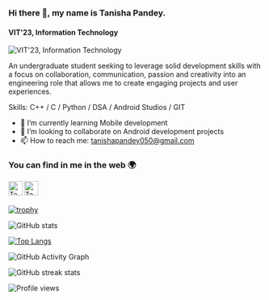 ### Hi there 👋, my name is Tanisha Pandey.
#### VIT'23, Information Technology
![VIT'23, Information Technology](https://media.giphy.com/media/L1R1tvI9svkIWwpVYr/giphy.gif)

An undergraduate student seeking to leverage solid development skills with a focus on collaboration, communication, passion and creativity into an engineering role that allows me to create engaging projects and user experiences.

Skills: C++ / C / Python / DSA / Android Studios / GIT

- 🌱 I’m currently learning Mobile development 
- 👯 I’m looking to collaborate on Android development projects 
- 📫 How to reach me: tanishapandey050@gmail.com 


### You can find in me in the web 🌍

<a href="https://www.linkedin.com/in/tanisha-pandey/">
  <img align="left" alt="Tanisha's LinkdeIn" width="28px" src="https://cdn.jsdelivr.net/npm/simple-icons@v3/icons/linkedin.svg" />
</a> 
<a href="https://twitter.com/TanishaPandey19">
  <img align="left" alt="Tanisha's Twitter" width="28px" src="https://cdn.jsdelivr.net/npm/simple-icons@v3/icons/twitter.svg" />
</a><br><br>



[![trophy](https://github-profile-trophy.vercel.app/?username=tanishaPandey-2019)](https://github.com/ryo-ma/github-profile-trophy)

![GitHub stats](https://github-readme-stats.vercel.app/api?username=tanishaPandey-2019&show_icons=true)

[![Top Langs](https://github-readme-stats.vercel.app/api/top-langs/?username=tanishaPandey-2019)](https://github.com/anuraghazra/github-readme-stats)

![GitHub Activity Graph](https://activity-graph.herokuapp.com/graph?username=tanishaPandey-2019)  



![GitHub streak stats](https://github-readme-streak-stats.herokuapp.com/?user=tanishaPandey-2019)  

![Profile views](https://gpvc.arturio.dev/tanishaPandey-2019)  
